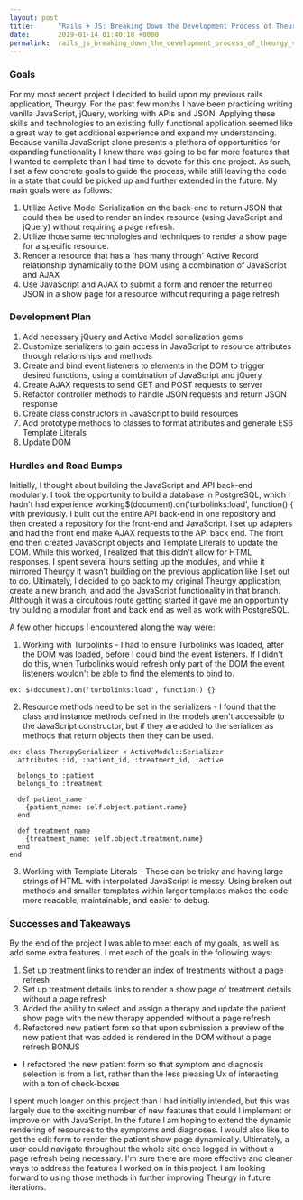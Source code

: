 ```yaml
---
layout: post
title:      "Rails + JS: Breaking Down the Development Process of Theurgy V2"
date:       2019-01-14 01:40:18 +0000
permalink:  rails_js_breaking_down_the_development_process_of_theurgy_v2
---
```


### Goals
For my most recent project I decided to build upon my previous rails application, Theurgy. For the past few months I have been practicing writing vanilla JavaScript, jQuery, working with APIs and JSON. Applying these skills and technologies to an existing fully functional application seemed like a great way to get additional experience and expand my understanding. Because vanilla JavaScript alone presents a plethora of opportunities for expanding functionality I knew there was going to be far more features that I wanted to complete than I had time to devote for this one project. As such, I set a few concrete goals to guide the process, while still leaving the code in a state that could be picked up and further extended in the future. My main goals were as follows:

1. Utilize Active Model Serialization on the back-end to return JSON that could then be used to render an index resource (using JavaScript and jQuery) without requiring a page refresh.
2. Utilize those same technologies and techniques to render a show page for a specific resource.
3. Render a resource that has a 'has many through' Active Record relationship dynamically to the DOM using a combination of JavaScript and AJAX
4. Use JavaScript and AJAX to submit a form and render the returned JSON in a show page for a resource without requiring a page refresh

### Development Plan
1. Add necessary jQuery and Active Model serialization gems
2. Customize serializers to gain access in JavaScript to resource attributes through relationships and methods
3. Create and bind event listeners to elements in the DOM to trigger desired functions, using a combination of JavaScript and jQuery
4. Create AJAX requests to send GET and POST requests to server
5. Refactor controller methods to handle JSON requests and return JSON response
6. Create class constructors in JavaScript to build resources
7. Add prototype methods to classes to format attributes and generate ES6 Template Literals
8. Update DOM

### Hurdles and Road Bumps
Initially, I thought about building the JavaScript and API back-end modularly. I took the opportunity to build a database in PostgreSQL, which I hadn't had experience working$(document).on('turbolinks:load', function() {
 with previously. I built out the entire API back-end in one repository and then created a repository for the front-end and JavaScript. I set up adapters and had the front end make AJAX requests to the API back end. The front end then created JavaScript objects and Template Literals to update the DOM. While this worked, I realized that this didn't allow for HTML responses. I spent several hours setting up the modules, and while it mirrored Theurgy it wasn't building on the previous application like I set out to do. Ultimately, I decided to go back to my original Theurgy application, create a new branch, and add the JavaScript functionality in that branch. Although it was a circuitous route getting started it gave me an opportunity try building a modular front and back end as well as work with PostgreSQL.

A few other hiccups I encountered along the way were:
1. Working with Turbolinks - I had to ensure Turbolinks was loaded, after the DOM was loaded, before I could bind the event listeners. If I didn't do this, when Turbolinks would refresh only part of the DOM the event listeners wouldn't be able to find the elements to bind to.

```
ex: $(document).on('turbolinks:load', function() {}
```

2. Resource methods need to be set in the serializers - I found that the class and instance methods defined in the models aren't accessible to the JavaScript constructor, but if they are added to the serializer as methods that return objects then they can be used.

```
ex: class TherapySerializer < ActiveModel::Serializer
  attributes :id, :patient_id, :treatment_id, :active

  belongs_to :patient
  belongs_to :treatment

  def patient_name
    {patient_name: self.object.patient.name}
  end

  def treatment_name
    {treatment_name: self.object.treatment.name}
  end
end
```

3. Working with Template Literals - These can be tricky and having large strings of HTML with interpolated JavaScript is messy. Using broken out methods and smaller templates within larger templates makes the code more readable, maintainable, and easier to debug.

### Successes and Takeaways
By the end of the project I was able to meet each of my goals, as well as add some extra features. I met each of the goals in the following ways:

1. Set up treatment links to render an index of treatments without a page refresh
2. Set up treatment details links to render a show page of treatment details without a page refresh
3. Added the ability to select and assign a therapy and update the patient show page with the new therapy appended without a page refresh
4. Refactored new patient form so that upon submission a preview of the new patient that was added is rendered in the DOM without a page refresh
BONUS
* I refactored the new patient form so that symptom and diagnosis selection is from a list, rather than the less pleasing Ux of interacting with a ton of check-boxes

I spent much longer on this project than I had initially intended, but this was largely due to the exciting number of new features that could I implement or improve on with JavaScript. In the future I am hoping to extend the dynamic rendering of resources to the symptoms and diagnoses. I would also like to get the edit form to render the patient show page dynamically. Ultimately, a user could navigate throughout the whole site once logged in without a page refresh being necessary. I'm sure there are more effective and cleaner ways to address the features I worked on in this project. I am looking forward to using those methods in further improving Theurgy in future iterations. 


